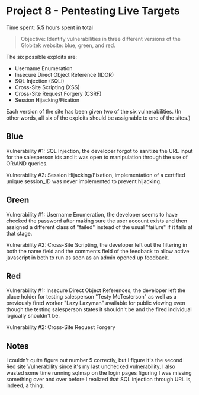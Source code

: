 # Project 8 - Pentesting Live Targets

Time spent: **5.5** hours spent in total

> Objective: Identify vulnerabilities in three different versions of the Globitek website: blue, green, and red.

The six possible exploits are:
* Username Enumeration
* Insecure Direct Object Reference (IDOR)
* SQL Injection (SQLi)
* Cross-Site Scripting (XSS)
* Cross-Site Request Forgery (CSRF)
* Session Hijacking/Fixation

Each version of the site has been given two of the six vulnerabilities. (In other words, all six of the exploits should be assignable to one of the sites.)

## Blue

Vulnerability #1: SQL Injection, the developer forgot to sanitize the URL input for the salesperson ids and it was open to manipulation through the use of OR/AND queries.

Vulnerability #2: Session Hijacking/Fixation, implementation of a certified unique session_ID was never implemented to prevent hijacking.


## Green

Vulnerability #1: Username Enumeration, the developer seems to have checked the password after making sure the user account exists and then assigned a different class of "failed" instead of the usual "failure" if it fails at that stage.

Vulnerability #2: Cross-Site Scripting, the developer left out the filtering in both the name field and the comments field of the feedback to allow active javascript in both to run as soon as an admin opened up feedback.


## Red

Vulnerability #1: Insecure Direct Object References, the developer left the place holder for testing salesperson "Testy McTesterson" as well as a previously fired worker "Lazy Lazyman" available for public viewing even though the testing salesperson states it shouldn't be and the fired individual logically shouldn't be.

Vulnerability #2: Cross-Site Request Forgery


## Notes

I couldn't quite figure out number 5 correctly, but I figure it's the second Red site Vulnerability since it's my last unchecked vulnerability. I also wasted some time running sqlmap on the login pages figuring I was missing something over and over before I realized that SQL injection through URL is, indeed, a thing.
